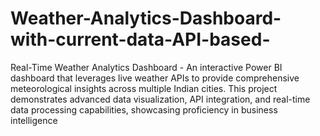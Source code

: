 # Weather-Analytics-Dashboard-with-current-data-API-based-
Real-Time Weather Analytics Dashboard - An interactive Power BI dashboard that leverages live weather APIs to provide comprehensive meteorological insights across multiple Indian cities. This project demonstrates advanced data visualization, API integration, and real-time data processing capabilities, showcasing proficiency in business intelligence
